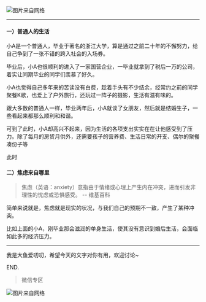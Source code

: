 ![图片来自网络](http://image.dayuaidaodao.com/writing/image/anxiety.jpg)

***

#### 一）普通人的生活

小A是一个普通人，毕业于著名的浙江大学，算是通过之前二十年的不懈努力，给自己争到了一张不错的跨入社会的入场券。

毕业后，小A也很顺利的进入了一家国营企业，一毕业就拿到了税后一万的公司，着实让同期毕业的同学们羡慕了好久。

小A也觉得自己多年来的苦读没有白费，趁着手头有不少结余，经常约之前的同学聚餐K歌，也爱上了户外旅行，还玩过一阵子的摄影，生活有滋有味的。

跟大多数的普通人一样，毕业两年后，小A就谈了女朋友，然后就是结婚生子，一些看起来都那么顺利和和谐。

可到了此时，小A却高兴不起来，因为生活的各项支出实实在在让他感受到了压力。除了每月的房贷月供外，还需要孩子的营养费、生活日常的开支、偶尔的聚餐凑份子等

此时

#### 二）焦虑来自哪里

> 焦虑（英语：anxiety）意指由于情绪或心理上产生内在冲突，进而引发非理性的忧虑或恐惧感受。 -- 维基百科

简单来说就是，焦虑就是现实的状况，与我们自己的预期不一致，产生了某种冲突。

比如上面的小A，刚毕业那会滋润的单身生活，使其没有意识到婚后生活，会面临如此多的经济压力。



-----------------------------------------------

我是大鱼爱叨叨，希望今天的文字对你有用，欢迎讨论~

END.

> 微信专区

![图片来自网络](http://image.dayuaidaodao.com/writing/image/wechat-code-1228-1000-1000-imageview2-imageslim.png)
